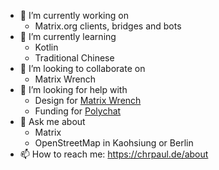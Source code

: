 - 🔭 I’m currently working on
  - Matrix.org clients, bridges and bots 
- 🌱 I’m currently learning
  - Kotlin
  - Traditional Chinese
- 👯 I’m looking to collaborate on
  - Matrix Wrench
- 🤔 I’m looking for help with
  - Design for [Matrix Wrench](https://gitlab.com/jaller94/matrix-wrench)
  - Funding for [Polychat](https://polychat.de/)
- 💬 Ask me about
  - Matrix
  - OpenStreetMap in Kaohsiung or Berlin
- 📫 How to reach me: https://chrpaul.de/about
